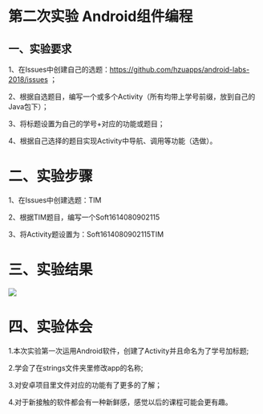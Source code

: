 # 第二次实验    Android组件编程 

## 一、实验要求

 1、在Issues中创建自己的选题：https://github.com/hzuapps/android-labs-2018/issues ；

 2、根据自选题目，编写一个或多个Activity（所有均带上学号前缀，放到自己的Java包下）；

 3、将标题设置为自己的学号+对应的功能或题目；

 4、根据自己选择的题目实现Activity中导航、调用等功能（选做）。

 # 二、实验步骤

 1、在Issues中创建选题：TIM

 2、根据TIM题目，编写一个Soft1614080902115

 3、将Activity题设置为：Soft1614080902115TIM

# 三、实验结果

![](https://github.com/haoy1220/android-labs-2018/blob/master/Soft1614080902145/%232%E5%AE%9E%E9%AA%8C%E7%BB%93%E6%9E%9C%E6%88%AA%E5%9B%BE.png?raw=true)

 # 四、实验体会

1.本次实验第一次运用Android软件，创建了Activity并且命名为了学号加标题;

2.学会了在strings文件夹里修改app的名称;

3.对安卓项目里文件对应的功能有了更多的了解；

4.对于新接触的软件都会有一种新鲜感，感觉以后的课程可能会更有趣。

